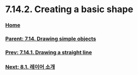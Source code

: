 # 7.14.2. Creating a basic shape

### [Home](./00-home.md)
### [Parent: 7.14. Drawing simple objects](./07-14-00-drawing-simple-objects.md)
### [Prev: 7.14.1. Drawing a straight line](./07-14-01-drawing-a-straight-line.md)
### [Next: 8.1. 레이어 소개](./08-01-introduction-to-layers.md)
